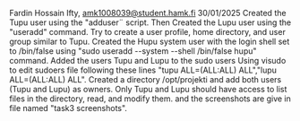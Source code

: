 Fardin Hossain Ifty, amk1008039@student.hamk.fi
30/01/2025
Created the Tupu user using the "adduser¨ script. 
Then Created the Lupu user using the "useradd" command.
Try to create a user profile, home directory, and user group similar to Tupu. 
Created the Hupu system user with the login shell set to /bin/false using "sudo useradd --system --shell /bin/false hupu" command.
Added the users Tupu and Lupu to the sudo users Using visudo to edit sudoers file following these lines "tupu ALL=(ALL:ALL) ALL","lupu ALL=(ALL:ALL) ALL".
Created a directory /opt/projekti and add both users (Tupu and Lupu) as owners. Only Tupu and Lupu should have access to list files in the directory, read, and modify them.
and the screenshots are give in file named "task3 screenshots".
